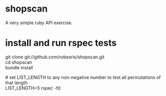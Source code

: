 shopscan
========

A very simple ruby API exercise.

install and run rspec tests
===========================

git clone git://github.com/robesris/shopscan.git  
cd shopscan  
bundle install  
  
\# set LIST_LENGTH to any non-negative number to test all permutations of that length    
LIST_LENGTH=5 rspec -fd  
